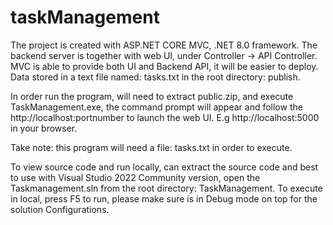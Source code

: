 # taskManagement
The project is created with ASP.NET CORE MVC, .NET 8.0 framework.
The backend server is together with web UI, under Controller -> API Controller.
MVC is able to provide both UI and Backend API, it will be easier to deploy.
Data stored in a text file named: tasks.txt in the root directory: publish.

In order run the program, will need to extract public.zip, and execute TaskManagement.exe, the command prompt will appear and follow the http://localhost:portnumber to launch the web UI.
E.g http://localhost:5000 in your browser.

Take note: this program will need a file: tasks.txt in order to execute.

To view source code and run locally, can extract the source code and best to use with Visual Studio 2022 Community version, open the Taskmanagement.sln from the root directory: TaskManagement.
To execute in local, press F5 to run, please make sure is in Debug mode on top for the solution Configurations.
